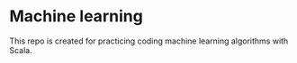 # Machine learning #

This repo is created for practicing coding machine learning algorithms with 
Scala.